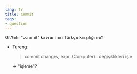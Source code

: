 ```yaml
---
lang: tr
title: Commit
tags:
- question
---
```


Git'teki "commit" kavramının Türkçe karşılığı ne?

 * Tureng:
   > commit changes, expr. (Computer)
   > :   değişiklikleri işle</tr>

   &rarr; "işleme"?
